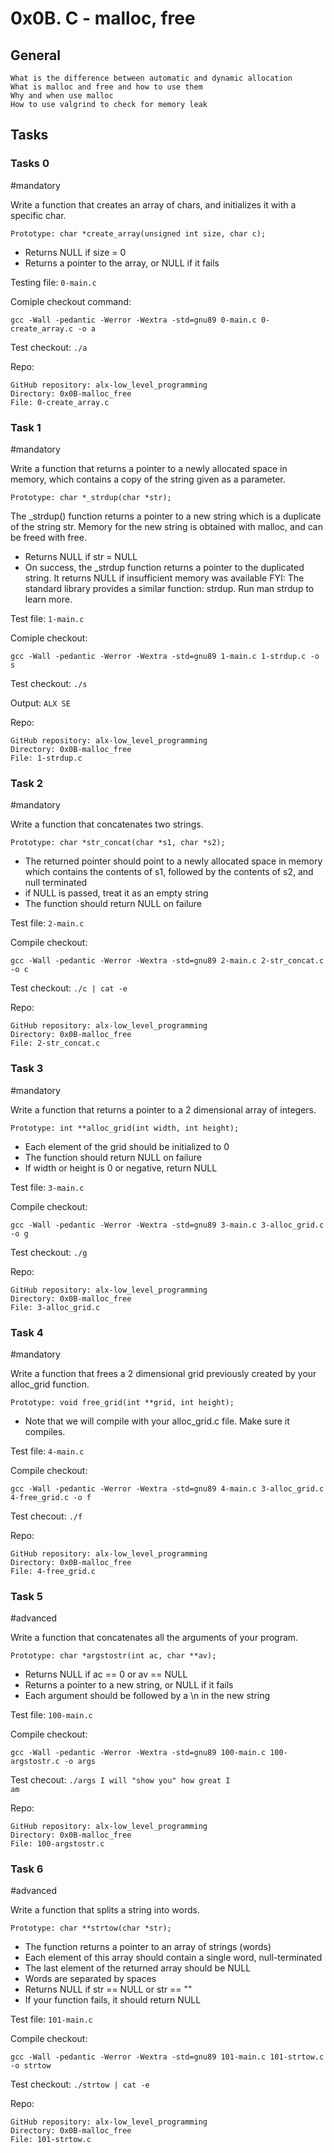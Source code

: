 # 0x0B. C - malloc, free

## General
    What is the difference between automatic and dynamic allocation
    What is malloc and free and how to use them
    Why and when use malloc
    How to use valgrind to check for memory leak

## Tasks
### Tasks 0
#mandatory

Write a function that creates an array of chars, and initializes it with a specific char.

    Prototype: char *create_array(unsigned int size, char c);
-  Returns NULL if size = 0
-  Returns a pointer to the array, or NULL if it fails

Testing file: <code>0-main.c</code>

Comiple checkout command:

    gcc -Wall -pedantic -Werror -Wextra -std=gnu89 0-main.c 0-create_array.c -o a

Test checkout: <code>./a</code>
 
Repo:

    GitHub repository: alx-low_level_programming
    Directory: 0x0B-malloc_free
    File: 0-create_array.c
   

### Task 1
#mandatory

Write a function that returns a pointer to a newly allocated space in memory, which contains a copy of the string given as a parameter.

    Prototype: char *_strdup(char *str);
  The _strdup() function returns a pointer to a new string which is a duplicate of the string str.
  Memory for the new string is obtained with malloc, and can be freed with free.
-  Returns NULL if str = NULL
-  On success, the _strdup function returns a pointer to the duplicated string. It returns NULL if insufficient memory was available
FYI: The standard library provides a similar function: strdup. Run man strdup to learn more.

Test file: <code>1-main.c</code>

Comiple checkout:

    gcc -Wall -pedantic -Werror -Wextra -std=gnu89 1-main.c 1-strdup.c -o s

Test checkout: <code>./s</code>

Output: <code>ALX SE</code>

Repo:

    GitHub repository: alx-low_level_programming
    Directory: 0x0B-malloc_free
    File: 1-strdup.c
   

### Task 2
#mandatory

Write a function that concatenates two strings.

    Prototype: char *str_concat(char *s1, char *s2);
-  The returned pointer should point to a newly allocated space in memory which contains the contents of s1, followed by the contents of s2, and null terminated
-  if NULL is passed, treat it as an empty string
-  The function should return NULL on failure

Test file: <code>2-main.c</code>

Compile checkout:

    gcc -Wall -pedantic -Werror -Wextra -std=gnu89 2-main.c 2-str_concat.c -o c

Test checkout: <code>./c | cat -e</code>

Repo:

    GitHub repository: alx-low_level_programming
    Directory: 0x0B-malloc_free
    File: 2-str_concat.c
   

### Task 3
#mandatory

Write a function that returns a pointer to a 2 dimensional array of integers.

    Prototype: int **alloc_grid(int width, int height);
-  Each element of the grid should be initialized to 0
-  The function should return NULL on failure
-  If width or height is 0 or negative, return NULL

Test file: <code>3-main.c</code>

Compile checkout:

    gcc -Wall -pedantic -Werror -Wextra -std=gnu89 3-main.c 3-alloc_grid.c -o g

Test checkout: <code>./g</code>

Repo:

    GitHub repository: alx-low_level_programming
    Directory: 0x0B-malloc_free
    File: 3-alloc_grid.c
   

### Task 4
#mandatory

Write a function that frees a 2 dimensional grid previously created by your alloc_grid function.

    Prototype: void free_grid(int **grid, int height);
-  Note that we will compile with your alloc_grid.c file. Make sure it compiles.

Test file: <code>4-main.c</code>

Compile checkout:

    gcc -Wall -pedantic -Werror -Wextra -std=gnu89 4-main.c 3-alloc_grid.c 4-free_grid.c -o f

Test checout: <code>./f</code>

Repo:

    GitHub repository: alx-low_level_programming
    Directory: 0x0B-malloc_free
    File: 4-free_grid.c
   

### Task 5
#advanced

Write a function that concatenates all the arguments of your program.

    Prototype: char *argstostr(int ac, char **av);
-  Returns NULL if ac == 0 or av == NULL
-  Returns a pointer to a new string, or NULL if it fails
-  Each argument should be followed by a \n in the new string

Test file: <code>100-main.c</code>

Compile checkout:

    gcc -Wall -pedantic -Werror -Wextra -std=gnu89 100-main.c 100-argstostr.c -o args

Test checout: <code>./args I will "show you" how great I am</code>

Repo:

    GitHub repository: alx-low_level_programming
    Directory: 0x0B-malloc_free
    File: 100-argstostr.c
   

### Task 6
#advanced

Write a function that splits a string into words.

    Prototype: char **strtow(char *str);
-  The function returns a pointer to an array of strings (words)
-  Each element of this array should contain a single word, null-terminated
-  The last element of the returned array should be NULL
-  Words are separated by spaces
-  Returns NULL if str == NULL or str == ""
-  If your function fails, it should return NULL

Test file: <code>101-main.c</code>

Compile checkout:

    gcc -Wall -pedantic -Werror -Wextra -std=gnu89 101-main.c 101-strtow.c -o strtow

Test checkout: <code>./strtow | cat -e</code>

Repo:

    GitHub repository: alx-low_level_programming
    Directory: 0x0B-malloc_free
    File: 101-strtow.c


